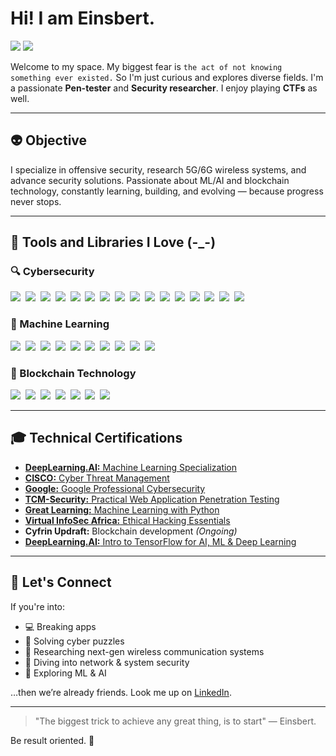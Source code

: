 # Hi! I am Einsbert.

<a href="https://www.linkedin.com/in/clement-heanampong/"><img src="https://img.shields.io/badge/-LinkedIn-195e83?&style=for-the-badge&logo=linkedin&logoColor=white" /></a>
<a href=""><img src="https://img.shields.io/badge/-Portfolio-000000?&style=for-the-badge&logo=vercel&logoColor=white" /></a>

Welcome to my space. My biggest fear is `the act of not knowing something ever existed.` So I'm just curious and explores diverse fields. I'm a passionate **Pen-tester** and **Security researcher**. I enjoy playing **CTFs** as well. 

--- 

## 👽 Objective

I specialize in offensive security, research 5G/6G wireless systems, and advance security solutions. Passionate about ML/AI and blockchain technology, constantly learning, building, and evolving — because progress never stops.

---

## 🧰 Tools and Libraries I Love (-_-)

### 🔍 Cybersecurity  
<a href="https://nmap.org/"><img src="https://img.shields.io/badge/-Nmap-00457C?&style=for-the-badge&logo=data:image/svg+xml;base64" /></a>&nbsp;
<a href="https://github.com/OJ/gobuster"><img src="https://img.shields.io/badge/-Gobuster-E34F26?&style=for-the-badge" /></a>&nbsp;
<a href="https://github.com/ffuf/ffuf"><img src="https://img.shields.io/badge/-FFUF-FFB300?&style=for-the-badge" /></a>&nbsp;
<a href="https://www.metasploit.com/"><img src="https://img.shields.io/badge/-Metasploit-4E4E50?&style=for-the-badge" /></a>&nbsp;
<a href="https://sqlmap.org/"><img src="https://img.shields.io/badge/-sqlmap-BF360C?&style=for-the-badge" /></a>&nbsp;
<a href="https://portswigger.net/burp"><img src="https://img.shields.io/badge/-Burp_Suite-FF6F00?&style=for-the-badge" /></a>&nbsp;
<a href="https://www.wireshark.org/"><img src="https://img.shields.io/badge/-Wireshark-1679A7?&style=for-the-badge" /></a>&nbsp;
<a href="https://ghidra-sre.org/"><img src="https://img.shields.io/badge/-Ghidra-FF0000?&style=for-the-badge" /></a>&nbsp;
<a href="https://github.com/volatilityfoundation/volatility"><img src="https://img.shields.io/badge/-Volatility-2E7D32?&style=for-the-badge" /></a>&nbsp;
<a href="https://www.openwall.com/john/"><img src="https://img.shields.io/badge/-John_the_Ripper-4E342E?&style=for-the-badge" /></a>&nbsp;
<a href="https://github.com/vanhauser-thc/thc-hydra"><img src="https://img.shields.io/badge/-Hydra-2D2D2D?&style=for-the-badge" /></a>&nbsp;
<a href="https://github.com/lanmaster53/recon-ng"><img src="https://img.shields.io/badge/-Recon_ng-0D47A1?&style=for-the-badge" /></a>&nbsp;
<a href="https://www.python.org/"><img src="https://img.shields.io/badge/-Python-3776AB?&style=for-the-badge&logo=python&logoColor=white" /></a>&nbsp;
<a href="https://www.gnu.org/software/bash/"><img src="https://img.shields.io/badge/-Bash-121011?&style=for-the-badge&logo=gnubash" /></a>&nbsp;
<a href="https://github.com/PowerShell/PowerShell"><img src="https://img.shields.io/badge/-PowerShell-012456?&style=for-the-badge" /></a>&nbsp;
<a href="https://www.tracelabs.org/"><img src="https://img.shields.io/badge/-Trace_Labs-FF5733?&style=for-the-badge" /></a>

### 🤖 Machine Learning  
<a href="https://scikit-learn.org/"><img src="https://img.shields.io/badge/-Scikit_Learn-F7931E?&style=for-the-badge" /></a>&nbsp;
<a href="https://numpy.org/"><img src="https://img.shields.io/badge/-NumPy-013243?&style=for-the-badge" /></a>&nbsp;
<a href="https://pandas.pydata.org/"><img src="https://img.shields.io/badge/-Pandas-150458?&style=for-the-badge" /></a>&nbsp;
<a href="https://matplotlib.org/"><img src="https://img.shields.io/badge/-Matplotlib-11557C?&style=for-the-badge" /></a>&nbsp;
<a href="https://www.tensorflow.org/"><img src="https://img.shields.io/badge/-TensorFlow-FF6F00?&style=for-the-badge" /></a>&nbsp;
<a href="https://pytorch.org/"><img src="https://img.shields.io/badge/-PyTorch-EE4C2C?&style=for-the-badge" /></a>&nbsp;
<a href="https://keras.io/"><img src="https://img.shields.io/badge/-Keras-D00000?&style=for-the-badge" /></a>&nbsp;
<a href="https://www.anaconda.com/"><img src="https://img.shields.io/badge/-Anaconda-44A833?&style=for-the-badge" /></a>&nbsp;
<a href="https://colab.research.google.com/"><img src="https://img.shields.io/badge/-Google_Colab-F9AB00?&style=for-the-badge" /></a>&nbsp;
<a href="https://www.kaggle.com/"><img src="https://img.shields.io/badge/-Kaggle-20BEFF?&style=for-the-badge" /></a>

### 🔗 Blockchain Technology  
<a href="https://chain.link/"><img src="https://img.shields.io/badge/-Chainlink-2A5ADA?&style=for-the-badge" /></a>&nbsp;
<a href="https://remix.ethereum.org/"><img src="https://img.shields.io/badge/-Remix-075FE4?&style=for-the-badge" /></a>&nbsp;
<a href="https://metamask.io/"><img src="https://img.shields.io/badge/-MetaMask-F6851B?&style=for-the-badge" /></a>&nbsp;
<a href="https://github.com/foundry-rs/foundry"><img src="https://img.shields.io/badge/-Foundry-5E2E9C?&style=for-the-badge" /></a>&nbsp;
<a href="https://github.com/foundry-rs/foundry/tree/master/anvil"><img src="https://img.shields.io/badge/-Anvil-121011?&style=for-the-badge" /></a>&nbsp;
<a href="https://zksync.io/"><img src="https://img.shields.io/badge/-zkSync-00FFA3?&style=for-the-badge" /></a>&nbsp;
<a href="https://github.com/chiselstrike/chisel"><img src="https://img.shields.io/badge/-Chisel-EB4034?&style=for-the-badge" /></a>

---
## 🎓 Technical Certifications  
- [**DeepLearning.AI:** Machine Learning Specialization](https://coursera.org/share/83d6d33c1d5a74fd3faf7a23a79f243e)  
- [**CISCO:** Cyber Threat Management](https://www.credly.com/badges/b35f73b6-61b9-493a-9168-ab5f3f49bb9a/)  
- [**Google:** Google Professional Cybersecurity](https://coursera.org/share/95de076fe5d008441d6f4c020e133203)  
- [**TCM-Security:** Practical Web Application Penetration Testing](https://drive.google.com/file/d/1xIjF48K0LaKq2vTJa7OGwNBdOYz1A23w/view)  
- [**Great Learning:** Machine Learning with Python](https://www.mygreatlearning.com/certificate/WIDPOMBH)  
- [**Virtual InfoSec Africa:** Ethical Hacking Essentials](https://drive.google.com/file/d/19Q6M9GeucRbtaXCHnmAYWiBJrH-pt1fd/view)  
- **Cyfrin Updraft:** Blockchain development *(Ongoing)*  
- [**DeepLearning.AI:** Intro to TensorFlow for AI, ML & Deep Learning](https://coursera.org/share/1b509dbc7913c1c7b942e9f61c139438)  

<!--
## 🎓 Technical Certifications  

<a href="https://coursera.org/share/83d6d33c1d5a74fd3faf7a23a79f243e">
    <img src="https://img.shields.io/badge/-DeepLearning.AI:_Machine_Learning_Specialization-FF6F00?&style=for-the-badge">
</a>&nbsp;
<a href="https://www.credly.com/badges/b35f73b6-61b9-493a-9168-ab5f3f49bb9a/">
    <img src="https://img.shields.io/badge/-CISCO_Cyber_Threat_Management-2A5ADA?&style=for-the-badge">
</a>&nbsp;
<a href="https://coursera.org/share/95de076fe5d008441d6f4c020e133203">
    <img src="https://img.shields.io/badge/-Google_Professional_Cybersecurity-4285F4?&style=for-the-badge">
</a>&nbsp;
<a href="https://drive.google.com/file/d/1xIjF48K0LaKq2vTJa7OGwNBdOYz1A23w/view">
    <img src="https://img.shields.io/badge/-TCM_Security:_Practical_Web_App_Pen_Testing-4E342E?&style=for-the-badge">
</a>&nbsp;
<a href="https://www.mygreatlearning.com/certificate/WIDPOMBH">
    <img src="https://img.shields.io/badge/-Great_Learning_Academy:_Machine_Learning_with_Python-150458?&style=for-the-badge">
</a>&nbsp;
<a href="https://drive.google.com/file/d/19Q6M9GeucRbtaXCHnmAYWiBJrH-pt1fd/view">
    <img src="https://img.shields.io/badge/-Virtual_InfoSec_Africa:_Ethical_Hacking_Essentials-EB4034?&style=for-the-badge">
</a>&nbsp;
<a href="">
    <img src="https://img.shields.io/badge/-Cyfrin_Updraft:_Blockchain_Development_(Ongoing)-5E2E9C?&style=for-the-badge">
</a>&nbsp;
<a href="https://coursera.org/share/1b509dbc7913c1c7b942e9f61c139438">
    <img src="https://img.shields.io/badge/-DeepLearning.AI:_Intro_to_TensorFlow_for_AI_ML_Deep_Learning-FF6F00?&style=for-the-badge">
</a>
-->

---
## 🧠 Let's Connect  
If you're into:  
- 💻 Breaking apps  
- 🧠 Solving cyber puzzles  
- 📡 Researching next-gen wireless communication systems  
- 🔐 Diving into network & system security  
- 🤖 Exploring ML & AI

…then we’re already friends. Look me up on [LinkedIn](https://www.linkedin.com/in/clement-heanampong/).  

---

> "The biggest trick to achieve any great thing, is to start" — Einsbert.

Be result oriented. 🦅
